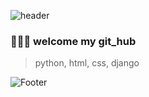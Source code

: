 ![header](https://capsule-render.vercel.app/api?type=waving&&color=gradient&height=300&section=header&text=goeom&fontSize=70)

### 👩🏻‍😊 welcome my git_hub

> python, html, css, django





![Footer](https://capsule-render.vercel.app/api?type=waving&color=gradient&height=200&section=footer)
